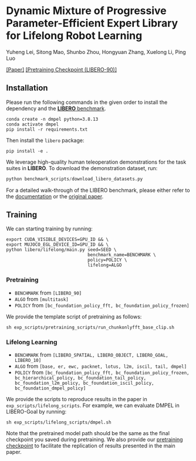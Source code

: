 # Dynamic Mixture of Progressive Parameter-Efficient Expert Library for Lifelong Robot Learning

Yuheng Lei, Sitong Mao, Shunbo Zhou, Hongyuan Zhang, Xuelong Li, Ping Luo

[[Paper]](https://arxiv.org/abs/2506.05985) [[Pretraining Checkpoint (LIBERO-90)]](https://huggingface.co/leiyuheng/DMPEL/tree/main)

## Installation
Please run the following commands in the given order to install the dependency and the [**LIBERO** benchmark](https://libero-project.github.io).
```
conda create -n dmpel python=3.8.13
conda activate dmpel
pip install -r requirements.txt
```

Then install the `libero` package:
```
pip install -e .
```

We leverage high-quality human teleoperation demonstrations for the task suites in **LIBERO**. To download the demonstration dataset, run:
```python
python benchmark_scripts/download_libero_datasets.py
```

For a detailed walk-through of the LIBERO benchmark, please either refer to the [documentation](https://libero-project.github.io/LIBERO/) or the [original paper](https://arxiv.org/abs/2306.03310).

## Training

We can starting training by running:
```shell
export CUDA_VISIBLE_DEVICES=GPU_ID && \
export MUJOCO_EGL_DEVICE_ID=GPU_ID && \
python libero/lifelong/main.py seed=SEED \
                               benchmark_name=BENCHMARK \
                               policy=POLICY \
                               lifelong=ALGO
```


### Pretraining

- `BENCHMARK` from `[LIBERO_90]`
- `ALGO` from `[multitask]`
- `POLICY` from `[bc_foundation_policy_fft, bc_foundation_policy_frozen]`

We provide the template script of pretraining as follows:

```
sh exp_scripts/pretraining_scripts/run_chunkonlyfft_base_clip.sh
```

### Lifelong Learning

- `BENCHMARK` from `[LIBERO_SPATIAL, LIBERO_OBJECT, LIBERO_GOAL, LIBERO_10]`
- `ALGO` from `[base, er, ewc, packnet, lotus, l2m, iscil, tail, dmpel]`
- `POLICY` from `[bc_foundation_policy_fft, bc_foundation_policy_frozen, bc_hierarchical_policy, bc_foundation_tail_policy, bc_foundation_l2m_policy, bc_foundation_iscil_policy, bc_foundation_dmpel_policy]`

We provide the scripts to reproduce results in the paper in `exp_scripts/lifelong_scripts`. For example, we can evaluate DMPEL in LIBERO-Goal by running:

```
sh exp_scripts/lifelong_scripts/dmpel.sh
```

Note that the pretrained model path should be the same as the final checkpoint you saved during pretraining. We also provide our [pretraining checkpoint](https://huggingface.co/leiyuheng/DMPEL/tree/main) to facilitate the replication of results presented in the main paper.